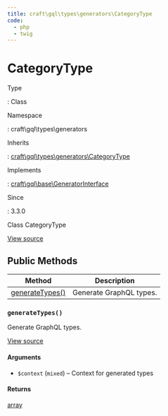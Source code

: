 ```yaml
---
title: craft\gql\types\generators\CategoryType
code:
  - php
  - twig
---
```


# CategoryType

Type

:   Class

Namespace

:   craft\gql\types\generators

Inherits

:   [craft\gql\types\generators\CategoryType](craft-gql-types-generators-categorytype.md)

Implements

:   [craft\gql\base\GeneratorInterface](craft-gql-base-generatorinterface.md)

Since

:   3.3.0



Class CategoryType





[View source](https://github.com/craftcms/cms/blob/master/src/gql/types/generators/CategoryType.php)






## Public Methods

| Method                                                                             | Description
| ---------------------------------------------------------------------------------- | -----------------------
| [generateTypes()](craft-gql-types-generators-categorytype.md#method-generatetypes) | Generate GraphQL types.

### `generateTypes()`





Generate GraphQL types.








[View source](https://github.com/craftcms/cms/blob/master/src/gql/types/generators/CategoryType.php#L32-L66)


#### Arguments

- `$context` (`mixed`) – Context for generated types

#### Returns

[array](http://php.net/language.types.array)










